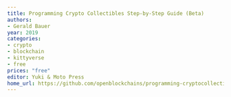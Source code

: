 ```yaml
---
title: Programming Crypto Collectibles Step-by-Step Guide (Beta)
authors:
- Gerald Bauer
year: 2019
categories:
- crypto
- blockchain
- kittyverse
- free
prices: "free"
editor: Yuki & Moto Press
home_url: https://github.com/openblockchains/programming-cryptocollectibles
---
```

